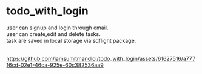 # todo_with_login

user can signup and login through email.
<br>
user can create,edit and delete tasks. <br>
task are saved in local storage via sqflight package.
<br>
<br>





https://github.com/iamsumitmandloi/todo_with_login/assets/61627516/a77716cd-02e1-46ca-925e-60c382536aa9






